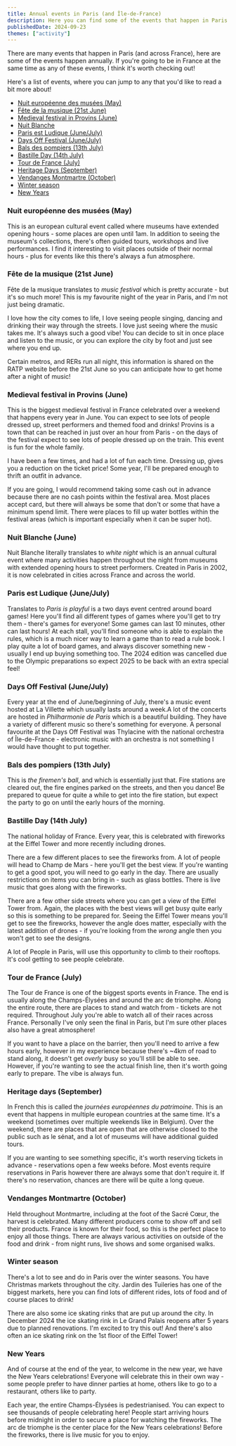```yaml
---
title: Annual events in Paris (and Île-de-France)
description: Here you can find some of the events that happen in Paris each year, including one of my favourite nights of the year!
publishedDate: 2024-09-23
themes: ["activity"]
---
```


There are many events that happen in Paris (and across France), here are some of the events happen annually. If you're going to be in France at the same time as any of these events, I think it's worth checking out!

Here's a list of events, where you can jump to any that you'd like to read a bit more about!

- [Nuit européenne des musées (May)](#nuit-des-musees)
- [Fête de la musique (21st June)](#fete-de-la-musique)
- [ Medieval festival in Provins (June)](#medieval-festival)
- [Nuit Blanche](#nuit-blanche)
- [Paris est Ludique (June/July)](#paris-est-ludique)
- [Days Off Festival (June/July)](#days-off)
- [Bals des pompiers (13th July)](#bals-des-pompiers)
- [Bastille Day (14th July)](#bastille-day)
- [Tour de France (July)](#tour-de-france)
- [Heritage Days (September)](#heritage-days)
- [Vendanges Montmartre (October)](#vendanges-montmarte)
- [Winter season](#winter-season)
- [New Years](#new-years)

<a name="nuit-des-musees"></a>

### Nuit européenne des musées (May)

This is an european cultural event called where museums have extended opening hours - some places are open until 1am. In addition to seeing the museum's collections, there's often guided tours, workshops and live performances. I find it interesting to visit places outside of their normal hours - plus for events like this there's always a fun atmosphere.

<a name="fete-de-la-musique"></a>

### Fête de la musique (21st June)

Fête de la musique translates to _music festival_ which is pretty accurate - but it's so much more! This is my favourite night of the year in Paris, and I'm not just being dramatic.

I love how the city comes to life, I love seeing people singing, dancing and drinking their way through the streets. I love just seeing where the music takes me. It's always such a good vibe! You can decide to sit in once place and listen to the music, or you can explore the city by foot and just see where you end up.

Certain metros, and RERs run all night, this information is shared on the RATP website before the 21st June so you can anticipate how to get home after a night of music!

<a name="medieval-festival"></a>

### Medieval festival in Provins (June)

This is the biggest medieval festival in France celebrated over a weekend that happens every year in June. You can expect to see lots of people dressed up, street performers and themed food and drinks! Provins is a town that can be reached in just over an hour from Paris - on the days of the festival expect to see lots of people dressed up on the train. This event is fun for the whole family.

I have been a few times, and had a lot of fun each time. Dressing up, gives you a reduction on the ticket price! Some year, I'll be prepared enough to thrift an outfit in advance.

If you are going, I would recommend taking some cash out in advance because there are no cash points within the festival area. Most places accept card, but there will always be some that don't or some that have a minimum spend limit. There were places to fill up water bottles within the festival areas (which is important especially when it can be super hot).

<a name="nuit-blanche"></a>

### Nuit Blanche (June)

Nuit Blanche literally translates to _white night_ which is an annual cultural event where many activities happen throughout the night from museums with extended opening hours to street performers. Created in Paris in 2002, it is now celebrated in cities across France and across the world.

<a name="paris-est-ludique"></a>

### Paris est Ludique (June/July)

Translates to _Paris is playful_ is a two days event centred around board games! Here you'll find all different types of games where you'll get to try them - there's games for everyone! Some games can last 10 minutes, other can last hours! At each stall, you'll find someone who is able to explain the rules, which is a much nicer way to learn a game than to read a rule book. I play quite a lot of board games, and always discover something new - usually I end up buying something too. The 2024 edition was cancelled due to the Olympic preparations so expect 2025 to be back with an extra special feel!

<a name="days-off"></a>

### Days Off Festival (June/July)

Every year at the end of June/beginning of July, there's a music event hosted at La Villette which usually lasts around a week.A lot of the concerts are hosted in _Philharmonie de Paris_ which is a beautiful building. They have a variety of different music so there's something for everyone. A personal favourite at the Days Off Festival was Thylacine with the national orchestra of Île-de-France - electronic music with an orchestra is not something I would have thought to put together.

<a name="bals-des-pompiers"></a>

### Bals des pompiers (13th July)

This is _the firemen's ball_, and which is essentially just that. Fire stations are cleared out, the fire engines parked on the streets, and then you dance! Be prepared to queue for quite a while to get into the fire station, but expect the party to go on until the early hours of the morning.

<a name="bastille-day"></a>

### Bastille Day (14th July)

The national holiday of France. Every year, this is celebrated with fireworks at the Eiffel Tower and more recently including drones.

There are a few different places to see the fireworks from. A lot of people will head to Champ de Mars - here you'll get the best view. If you're wanting to get a good spot, you will need to go early in the day. There are usually restrictions on items you can bring in - such as glass bottles. There is live music that goes along with the fireworks.

There are a few other side streets where you can get a view of the Eiffel Tower from. Again, the places with the best views will get busy quite early so this is something to be prepared for. Seeing the Eiffel Tower means you'll get to see the fireworks, however the angle does matter, especially with the latest addition of drones - if you're looking from the _wrong_ angle then you won't get to see the designs.

A lot of People in Paris, will use this opportunity to climb to their rooftops. It's cool getting to see people celebrate.

<a name="tour-de-france"></a>

### Tour de France (July)

The Tour de France is one of the biggest sports events in France. The end is usually along the Champs-Élysées and around the arc de triomphe. Along the entire route, there are places to stand and watch from - tickets are not required. Throughout July you're able to watch all of their races across France. Personally I've only seen the final in Paris, but I'm sure other places also have a great atmosphere!

If you want to have a place on the barrier, then you'll need to arrive a few hours early, however in my experience because there's ~4km of road to stand along, it doesn't get _overly_ busy so you'll still be able to see. However, if you're wanting to see the actual finish line, then it's worth going early to prepare. The vibe is always fun.

<a name="heritage-days"></a>

### Heritage days (September)

In French this is called the _journées européennes du patrimoine_. This is an event that happens in multiple european countries at the same time. It's a weekend (sometimes over multiple weekends like in Belgium). Over the weekend, there are places that are open that are otherwise closed to the public such as le sénat, and a lot of museums will have additional guided tours.

If you are wanting to see something specific, it's worth reserving tickets in advance - reservations open a few weeks before. Most events require reservations in Paris however there are always some that don't require it. If there's no reservation, chances are there will be quite a long queue.

<a name="vendanges-montmarte"></a>

### Vendanges Montmartre (October)

Held throughout Montmartre, including at the foot of the Sacré Cœur, the harvest is celebrated. Many different producers come to show off and sell their products. France is known for their food, so this is the perfect place to enjoy all those things. There are always various activities on outside of the food and drink - from night runs, live shows and some organised walks.

<a name="winter-season"></a>

### Winter season

There's a lot to see and do in Paris over the winter seasons. You have Christmas markets throughout the city. Jardin des Tuileries has one of the biggest markets, here you can find lots of different rides, lots of food and of course places to drink!

There are also some ice skating rinks that are put up around the city. In December 2024 the ice skating rink in Le Grand Palais reopens after 5 years due to planned renovations. I'm excited to try this out! And there's also often an ice skating rink on the 1st floor of the Eiffel Tower!

<a name="new-years"></a>

### New Years

And of course at the end of the year, to welcome in the new year, we have the New Years celebrations! Everyone will celebrate this in their own way - some people prefer to have dinner parties at home, others like to go to a restaurant, others like to party.

Each year, the entire Champs-Élysées is pedestrianised. You can expect to see thousands of people celebrating here! People start arriving hours before midnight in order to secure a place for watching the fireworks. The arc de triomphe is the center place for the New Years celebrations! Before the fireworks, there is live music for you to enjoy.
